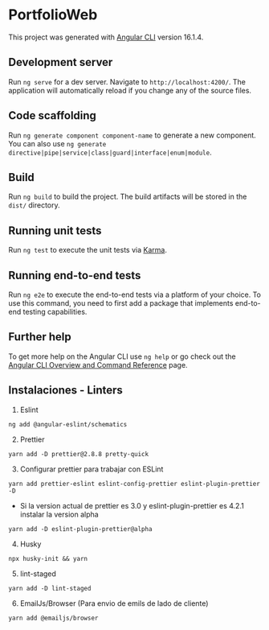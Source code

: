 # PortfolioWeb

This project was generated with [Angular CLI](https://github.com/angular/angular-cli) version 16.1.4.

## Development server

Run `ng serve` for a dev server. Navigate to `http://localhost:4200/`. The application will automatically reload if you change any of the source files.

## Code scaffolding

Run `ng generate component component-name` to generate a new component. You can also use `ng generate directive|pipe|service|class|guard|interface|enum|module`.

## Build

Run `ng build` to build the project. The build artifacts will be stored in the `dist/` directory.

## Running unit tests

Run `ng test` to execute the unit tests via [Karma](https://karma-runner.github.io).

## Running end-to-end tests

Run `ng e2e` to execute the end-to-end tests via a platform of your choice. To use this command, you need to first add a package that implements end-to-end testing capabilities.

## Further help

To get more help on the Angular CLI use `ng help` or go check out the [Angular CLI Overview and Command Reference](https://angular.io/cli) page.

## Instalaciones - Linters

1. Eslint

```
ng add @angular-eslint/schematics
```

2. Prettier

```
yarn add -D prettier@2.8.8 pretty-quick
```

3. Configurar prettier para trabajar con ESLint

```
yarn add prettier-eslint eslint-config-prettier eslint-plugin-prettier -D
```

-   Si la version actual de prettier es 3.0 y eslint-plugin-prettier es 4.2.1 instalar la version alpha

```
yarn add -D eslint-plugin-prettier@alpha
```

4. Husky

```
npx husky-init && yarn
```

5. lint-staged

```
yarn add -D lint-staged
```

6. EmailJs/Browser (Para envio de emils de lado de cliente)
~~~
yarn add @emailjs/browser
~~~